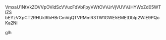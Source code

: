 VmxaU1NtVkZOVVpOVldScVVucFdVbFpyVWtOVVJrVjVUVVJHYWxZd05WTlZS
bEYzVXpCT2RHUklRbHBrCmVqQTVRMmR3TW1GWE5EMEtDblp2WlE9PQoKa2Ni

glh